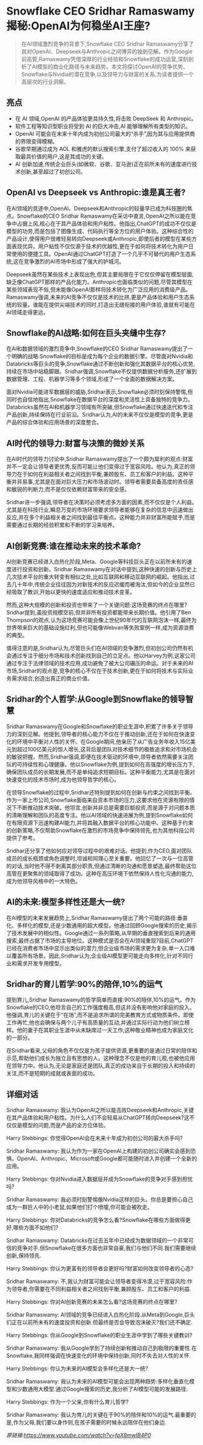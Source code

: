 # Snowflake CEO Sridhar Ramaswamy揭秘:OpenAI为何稳坐AI王座?

>在AI领域激烈竞争的背景下,Snowflake CEO Sridhar Ramaswamy分享了其对OpenAI、Deepseek与Anthropic之间博弈的独到见解。作为Google前高管,Ramaswamy凭借深厚的行业经验和Snowflake的成功运营,深刻剖析了AI模型的商业化路径与未来趋势。本文将探讨OpenAI的竞争优势、Snowflake与Nvidia的潜在竞争,以及领导力与财富的关系,为读者提供一个高层次的行业洞察。

## 亮点  
- 在 AI 领域,OpenAI 的产品体验更具持久性,将击败 DeepSeek 和 Anthropic。  
- 软件工程等知识型职业将受到 AI 的巨大冲击,AI 能够理解所有类型的知识。  
- OpenAI 可能会在未来十年内成为初创公司最大的“杀手”,因为其与应用提供商的界限变得模糊。  
- 谷歌早期通过成为 AOL 和雅虎的默认搜索引擎,支付了超过收入的 100% 来获取最具价值的用户,这是其成功的关键。  
- AI 创新加速,传统企业巨头(如微软、谷歌、亚马逊)正在前所未有的速度进行技术创新,甚至超过了初创公司。

## OpenAI vs Deepseek vs Anthropic:谁是真王者?
在AI领域的竞逐中,OpenAI、Deepseek和Anthropic的较量早已成为科技圈的焦点。Snowflake的CEO Sridhar Ramaswamy在采访中直言,OpenAI之所以能在竞争中占据上风,核心在于其产品体验和用户粘性。他指出,ChatGPT的成功不仅仅是模型的功劳,而是包括了图像生成、代码执行等全方位的用户体验。这种综合性的产品设计,使得用户很难轻易转向Deepseek或Anthropic,即使后者的模型在某些方面表现优异。用户粘性不仅仅源于技术的优越性,更在于如何将技术转化为用户日常使用的便捷工具。OpenAI通过ChatGPT打造了一个几乎不可替代的用户生态系统,这在竞争激烈的AI市场中形成了强大的护城河。

Deepseek虽然在某些技术上表现出色,但其主要局限在于它仅仅停留在模型层面,缺乏像ChatGPT那样的产品化能力。Anthropic也面临类似的问题,尽管其模型在某些领域表现不俗,但未能像OpenAI那样将技术转化为广泛应用的消费级产品。Ramaswamy强调,未来的AI竞争不仅仅是技术的比拼,更是产品体验和用户生态系统的较量。谁能在提供尖端技术的同时,打造出无缝衔接的用户体验,谁就有可能在AI领域走得更远。

## Snowflake的AI战略:如何在巨头夹缝中生存?
在AI和数据领域的激烈竞争中,Snowflake的CEO Sridhar Ramaswamy提出了一个明确的战略:Snowflake的目标是成为每个企业的数据引擎。尽管面对Nvidia和Databricks等巨头的竞争,Snowflake通过不断创新和强化其数据平台的核心优势,持续在市场中站稳脚跟。Sridhar强调,Snowflake不仅提供数据分析服务,还扩展到数据管理、工程、机器学习等多个领域,形成了一个全面的数据解决方案。

面对Nvidia可能进军数据层的威胁,Sridhar表示,Snowflake必须时刻保持警惕,但同时也自信地指出,Snowflake在数据平台的深度和灵活性上具备独特的竞争力。Databricks虽然在AI和机器学习领域有所突破,但Snowflake通过快速迭代和专注产品创新,持续保持在行业前沿。Sridhar认为,AI的未来不仅仅是模型的竞争,更是产品的综合体验和应用场景的深度整合。

## AI时代的领导力:财富与决策的微妙关系
在AI时代的领导力讨论中,Sridhar Ramaswamy提出了一个颇为犀利的观点:财富并不一定会让领导者更优秀,反而可能让他们变得过于宽容风险。他认为,真正的领导力在于如何在利益相关者之间找到平衡,兼顾股东、员工和客户的利益。这种平衡并非易事,尤其是在面对巨大压力和市场波动时。领导者需要具备高度的责任感和敏锐的判断力,而不是仅仅依赖财富带来的安全感。

Sridhar进一步强调,领导者在决策时必须考虑多方面的因素,而不仅仅是个人利益。尤其是在科技行业,瞬息万变的市场环境要求领导者能够在复杂的信息中迅速做出反应,并在多个利益相关者之间找到最佳平衡点。这种能力并非财富所能赋予,而是需要通过长期的经验积累和不断的学习来培养。

## AI创新竞赛:谁在推动未来的技术革命?
AI创新竞赛已经进入白热化阶段,Meta、Google等科技巨头正在以前所未有的速度进行投资和创新。Sridhar Ramaswamy在对话中提到,这种快速的创新与历史上几次技术平台的重大转变有相似之处,比如互联网和移动互联网的崛起。他指出,过去几十年中,传统企业往往因为对新技术的反应迟缓而被淘汰,但如今的企业显然已经吸取了教训,开始以更快的速度适应和推动技术变革。

然而,这种大规模的创新和投资也带来了一个关键问题:这场竞赛的终点在哪里?Sridhar提到,虽投资规模空前,但并非所有投资都能带来长期价值。他引用了Ben Thompson的观点,认为这场竞赛可能会像上世纪90年代的互联网泡沫一样,最终为世界带来巨大的基础设施红利,但也可能像Webvan等失败案例一样,成为资源浪费的典型。

值得注意的是,Sridhar认为,尽管巨头们在AI领域的竞争激烈,但初创公司仍然有机会通过专注于细分市场和技术创新找到自己的立足点。他以Harvey为例,这家公司通过专注于法律领域的技术应用,成功避免了被大公司碾压的命运。对于未来的AI市场,Sridhar的观点是,竞争的核心不仅在于技术创新,更在于如何将技术与实际业务需求结合,创造出真正的商业价值。

## Sridhar的个人哲学:从Google到Snowflake的领导智慧
Sridhar Ramaswamy在Google和Snowflake的职业生涯中,积累了许多关于领导力的深刻见解。他提到,领导者的核心能力不仅在于推动创新,还在于如何在快速变化的环境中平衡对人性的关怀。在Google期间,他亲历了从广告业务年收入15亿美元到超过100亿美元的惊人增长,这背后是团队对技术细节的极致追求和对市场机会的敏锐把握。然而,Sridhar强调,即便在技术驱动的环境中,领导者依然需要关注团队的可持续性和心理健康。他以Snowflake为例,提到如何在高强度的增长压力下,确保团队成员的长期发展,而不是单纯追求短期目标。这种平衡能力,尤其是在面对快速变化的技术市场时,成为他领导哲学的核心。

在领导Snowflake的过程中,Sridhar还特别提到如何在创新与约束之间找到平衡。作为一家上市公司,Snowflake面临来自资本市场的压力,这要求他在资源有限的情况下不断推动技术突破。他坦言,创新并非总是需要巨额投资,而是源于对问题本质的清晰理解和团队的高度专注。他以AI领域的快速进展为例,提到Snowflake如何在有限资源下迅速构建AI能力,并将其融入数据平台的核心功能中。这种基于约束的创新策略,不仅帮助Snowflake在激烈的市场竞争中保持领先,也为其他科技公司提供了参考。

Sridhar还分享了他如何应对领导过程中的艰难对话。他提到,作为CEO,面对团队成员的成长瓶颈或角色调整时,坦诚和同理心至关重要。他回忆了一次与一位高管的对话,当时他不得不剥离其部分职责,但通过清晰的沟通和愿景塑造,最终帮助这位高管在更聚焦的领域取得了成功。这种在高压环境下依然保持人性化沟通的能力,成为他领导风格中的一大特色。

## AI的未来:模型多样性还是大一统?
在AI模型的未来发展趋势上,Sridhar Ramaswamy提出了两个可能的路径:垂直化、多样化的模型,还是少数通用的超大模型。他通过回顾Google搜索的历史,揭示了技术发展中的相似性。Google通过一系列策略,从早期的垂直搜索到后来的通用搜索,最终占据了市场的主导地位。这种模式是否会在AI领域重现?目前,ChatGPT已经在消费者市场中显示出类似的潜力,但企业级市场的需求更为复杂,单一入口难以覆盖所有场景。因此,Sridhar认为,企业级AI模型更可能走向多样化,针对不同行业和需求开发专用模型。

## Sridhar的育儿哲学:90%的陪伴,10%的运气
提到育儿,Sridhar Ramaswamy的哲学简单而直接:90%的陪伴,10%的运气。作为Snowflake的CEO,他坦言自己的工作强度极高,但这并没有影响他对家庭的投入。他强调,育儿的关键在于“在场”,而不是追求所谓的完美教育方式或物质条件。即使工作再忙,他也会确保与两个儿子有高质量的互动,并通过实际行动为他们树立榜样。他的妻子在其职业生涯中从未缺席过一天工作,这种敬业精神也成为家庭文化的一部分。

在Sridhar看来,父母的角色不仅仅是为孩子提供资源,更重要的是通过日常的陪伴和示范,帮助他们成长为独立且有思想的人。这种理念不仅是他的育儿观,也被他应用在领导力中。他认为,无论是家庭还是团队,真正的成功来自于长期的投入和持续的关注,而不是短期的成就或表面的成功。

## 详细对话
Sridhar Ramaswamy: 我认为OpenAI之所以能击败Deepseek和Anthropic,关键在其产品体验和用户粘性。为什么人们不会轻易从ChatGPT转向Deepseek?这不仅仅是模型的问题,而是产品的全方位体验。

Harry Stebbings: 你觉得OpenAI会在未来十年成为初创公司的最大杀手吗?

Sridhar Ramaswamy: 我认为作为一家在OpenAI上构建的初创公司确实会感到恐惧。OpenAI、Anthropic、Microsoft或Google都可能随时进入并创建一个全新的应用。

Harry Stebbings: 你对Nvidia进入数据层并成为Snowflake的竞争对手感到担忧吗?

Sridhar Ramaswamy: 我必须时刻警惕像Nvidia这样的巨头。你总是要担心自己成为一群巨人中的小老鼠,如果他们打个喷嚏,你可能会被吹走。

Harry Stebbings: 你对Databricks的竞争怎么看?Snowflake在哪些方面做得更好,哪些方面不如他们?

Sridhar Ramaswamy: Databricks在过去五年中已经成为数据领域的一个非常可信的竞争对手.但Snowflake在很多方面也非常自豪,我们与他们不同.我们需要继续创新,保持领先.

Harry Stebbings: 你认为更富有的领导者会更好吗?财富如何改变领导者的心态?

Sridhar Ramaswamy: 不,我认为财富可能会让领导者变得冷漠,过于宽容风险.作为领导者,你需要在不同利益相关者之间找到平衡,兼顾股东、员工和客户的利益.

Harry Stebbings: 你对AI创新竞赛的未来怎么看?这场竞赛的终点在哪里?

Sridhar Ramaswamy: AI领域的竞争已经进入白热化阶段.从Meta到Google,巨头们正在以前所未有的速度投资和创新.但最终是否会导致泡沫破灭?我们还不确定.

Harry Stebbings: 你从Google到Snowflake的职业生涯中学到了哪些关键教训?

Sridhar Ramaswamy: 我从Google学到了持续创新和推动自己到极限的重要性.在Snowflake,我同样强调在快速变化的环境中保持创新,同时不失去对人性的关怀.

Harry Stebbings: 你认为未来的AI模型会多样化还是大一统?

Sridhar Ramaswamy: 我认为未来的AI模型可能会出现两种趋势:多样化垂直化模型和少数通用大模型.通过Google搜索的历史,我分析了AI模型可能的发展路径.

Harry Stebbings: 作为一个父亲,你有什么育儿哲学?

Sridhar Ramaswamy: 我认为育儿的关键在于90%的陪伴和10%的运气.最重要的是,作为父母,我们要以身作则,在孩子需要的时候永远陪伴在他们身边.

_原链接:https://www.youtube.com/watch?v=fpX8mwIB4P0_